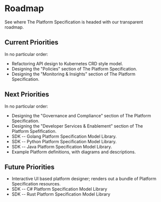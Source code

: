 # Roadmap
See where The Platform Specification is headed with our transparent roadmap.

## Current Priorities

In no particular order:

* Refactoring API design to Kubernetes CRD style model.
* Designing the "Policies" section of The Platform Specification.
* Designing the "Monitoring & Insights" section of The Platform Specification.


## Next Priorities

In no particular order:

* Designing the "Governance and Compliance" section of The Platform Specification.
* Designing the "Developer Services & Enablement" section of The Platform Spefification.
* SDK -- Golang Platform Specification Model Library.
* SDK -- Python Platform Specification Model Library.
* SDK -- Java Platform Specification Model Library.
* Example Platform definitions, with diagrams and descriptions.

## Future Priorities

* Interactive UI based platform designer; renders out a bundle of Platform Specification resources.
* SDK -- C# Platform Specification Model Library
* SDK -- Rust Platform Specification Model Library